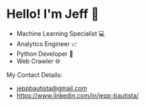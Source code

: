 # Hello! I'm Jeff 👋
- Machine Learning Specialist 💻
- Analytics Engineer 📈
- Python Developer 🐍
- Web Crawler 🌐

My Contact Details:
- jeppbautista@gmail.com
- https://www.linkedin.com/in/jepp-bautista/
